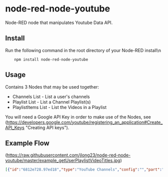 node-red-node-youtube
=====================


Node-RED node that manipulates Youtube Data API.

Install
-------

Run the following command in the root directory of your Node-RED install\n

        npm install node-red-node-youtube

Usage
-----

Contains 3 Nodes that may be used together:

 - Channels List - List a user's channels
 - Playlist List - List a Channel Playlist(s)
 - PlaylistItems List - List the Videos in a Playlist

You will need a Google API Key in order to make use of the Nodes, see (https://developers.google.com/youtube/registering_an_application#Create_API_Keys "Creating API keys").


Example Flow
------------

(https://raw.githubusercontent.com/jlong23/node-red-node-youtube/master/example_getUserPlaylistVideoTitles.jpg)
```JSON
[{"id":"6812e728.97ed18","type":"YouTube Channels","config":"","part":"contentDetails","categoryId":"","forUsername":"ParryGripp","channelIds":"","managedByMe":"","mine":"","mySubscribers":"","maxResults":"50","onBehalfOfContentOwner":"","pageToken":"","name":"ParryGripp Channel","x":340,"y":650,"z":"88661d46.7799e","wires":[["66d56592.992a9c"]]},{"id":"c4b66425.3b4998","type":"YouTube PlayLists","config":"","part":"snippet","channelId":"","playlistId":"","mine":"","maxResults":"50","onBehalfOfContentOwner":"","onBehalfOfContentOwnerChannel":"","pageToken":"","name":"Get Channel Playlists","x":332,"y":709,"z":"88661d46.7799e","wires":[["c4617852.3b9e88"]]},{"id":"66d56592.992a9c","type":"function","name":"Extract Each Channel","func":"var totalResults = msg.payload.pageInfo.totalResults;\nvar maxResults = msg.payload.pageInfo.resultsPerPage;\nvar resultsCount = maxResults < totalResults ? maxResults : totalResults;\n\nvar msgArray = new Array();\nfor ( var x = 0; x < resultsCount; x ++ )\n{\n\tvar newMsg = { channelId: msg.payload.items[x].id };\n\tmsgArray.push( newMsg );\n}\n\nreturn [ msgArray ];\n","outputs":1,"x":605,"y":649,"z":"88661d46.7799e","wires":[["c4b66425.3b4998"]]},{"id":"a3a40160.5c5c","type":"inject","name":"DO IT!","topic":"","payload":"","payloadType":"date","repeat":"","crontab":"","once":false,"x":143,"y":650,"z":"88661d46.7799e","wires":[["6812e728.97ed18"]]},{"id":"c4617852.3b9e88","type":"function","name":"Extract Each Playlist","func":"var totalResults = msg.payload.pageInfo.totalResults;\nvar maxResults = msg.payload.pageInfo.resultsPerPage;\nvar resultsCount = maxResults < totalResults ? maxResults : totalResults;\n\nvar msgArray = new Array();\nfor ( var x = 0; x < resultsCount; x ++ )\n{\n\tvar newMsg = { playlistId: msg.payload.items[x].id };\n\tmsgArray.push( newMsg );\n}\n\nreturn [ msgArray ];","outputs":1,"x":601,"y":708,"z":"88661d46.7799e","wires":[["fa98eb65.056718"]]},{"id":"fa98eb65.056718","type":"YouTube PlayListItems","config":"","part":"snippet","playlistId":"","playlistItemIds":"","maxResults":"50","onBehalfOfContentOwner":"","pageToken":"","videoId":"","fields":"","name":"Get Playlist Items","x":318,"y":776,"z":"88661d46.7799e","wires":[["7356a04c.8ca96"]]},{"id":"7356a04c.8ca96","type":"function","name":"Extract Each Video","func":"var totalResults = msg.payload.pageInfo.totalResults;\nvar maxResults = msg.payload.pageInfo.resultsPerPage;\nvar resultsCount = maxResults < totalResults ? maxResults : totalResults;\n\nvar msgArray = new Array();\nfor ( var x = 0; x < resultsCount; x ++ )\n{\n\tvar newMsg = { \n\t    playlistItemId: msg.payload.items[x].id,\n\t\tvideoId: msg.payload.items[x].snippet.resourceId.videoId,\n\t\ttitle: msg.payload.items[x].snippet.title,\n\t};\n\tmsgArray.push( newMsg );\n}\n\nreturn [ msgArray ];","outputs":1,"x":591,"y":771,"z":"88661d46.7799e","wires":[["5054136b.afabec"]]},{"id":"57e503f5.a81afc","type":"debug","name":"","active":true,"console":"false","complete":"true","x":1124,"y":734,"z":"88661d46.7799e","wires":[]},{"id":"5054136b.afabec","type":"template","name":"Format for youtube-dl batch download","field":"payload","template":"https://www.youtube.com/watch?v={{videoId}}","x":883,"y":770,"z":"88661d46.7799e","wires":[["57e503f5.a81afc","8f2cc845.70d338"]]},{"id":"8f2cc845.70d338","type":"file","name":"","filename":"/ytdl.txt","appendNewline":true,"overwriteFile":"false","x":1125,"y":807,"z":"88661d46.7799e","wires":[]}]
```
